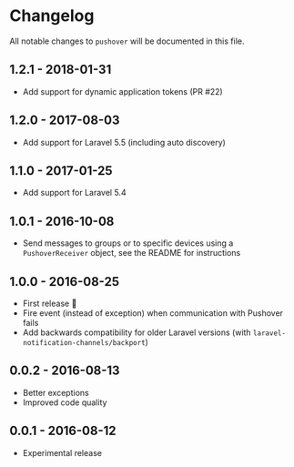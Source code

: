 # Changelog

All notable changes to `pushover` will be documented in this file.

## 1.2.1 - 2018-01-31
- Add support for dynamic application tokens (PR #22)

## 1.2.0 - 2017-08-03
- Add support for Laravel 5.5 (including auto discovery)

## 1.1.0 - 2017-01-25
- Add support for Laravel 5.4

## 1.0.1 - 2016-10-08
- Send messages to groups or to specific devices using a `PushoverReceiver` object, see the README for instructions

## 1.0.0 - 2016-08-25
- First release :tada:
- Fire event (instead of exception) when communication with Pushover fails
- Add backwards compatibility for older Laravel versions (with `laravel-notification-channels/backport`)

## 0.0.2 - 2016-08-13
- Better exceptions
- Improved code quality

## 0.0.1 - 2016-08-12
- Experimental release
